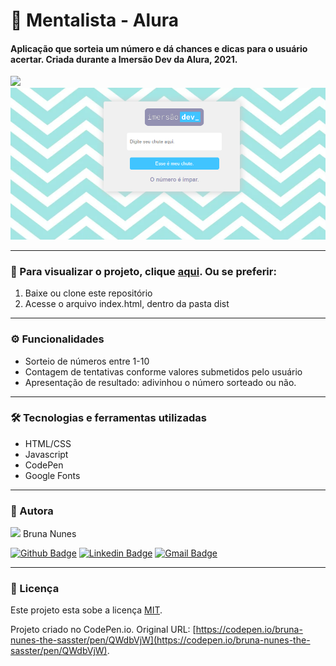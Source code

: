 # :crystal_ball: Mentalista - Alura


#### Aplicação que sorteia um número e dá chances e dicas para o usuário acertar. Criada durante a Imersão Dev da Alura, 2021.

<img src="https://www.alura.com.br/assets/img/imersoes/dev-2021/logo-imersao-mentalista.svg" width="180">
<img src="src/imgs/demonstracao.png">

---

### :eyes: Para visualizar o projeto, clique <a href="https://bruna-nunes.github.io/alura-mentalista/dist/index.html">aqui</a>. Ou se preferir:
1. Baixe ou clone este repositório
2. Acesse o arquivo index.html, dentro da pasta dist

---

### ⚙️ Funcionalidades

- Sorteio de números entre 1-10
- Contagem de tentativas conforme valores submetidos pelo usuário
- Apresentação de resultado: adivinhou o número sorteado ou não.

---

### 🛠 Tecnologias e ferramentas utilizadas
- HTML/CSS
- Javascript
- CodePen
- Google Fonts

---

### 🦸 Autora

<img src="https://unavatar.now.sh/github/bruna-nunes" width="100">
Bruna Nunes


[![Github Badge](https://img.shields.io/badge/-Github-000?style=flat-square&logo=Github&logoColor=white&link=https://github.com/bruna-nunes)](https://github.com/bruna-nunes)
[![Linkedin Badge](https://img.shields.io/badge/-LinkedIn-blue?style=flat-square&logo=Linkedin&logoColor=white&link=https://www.linkedin.com/in/bruna-nunes-b33b5a176/)](https://www.linkedin.com/in/bruna-nunes-b33b5a176/)
[![Gmail Badge](https://img.shields.io/badge/-Gmail-c14438?style=flat-square&logo=Gmail&logoColor=white&link=mailto:brunanunes997@gmail.com)](mailto:brunanunes997@gmail.com)

---

### 📝 Licença

Este projeto esta sobe a licença [MIT](./license.txt).
 
Projeto criado no CodePen.io. Original URL: [https://codepen.io/bruna-nunes-the-sasster/pen/QWdbVjW](https://codepen.io/bruna-nunes-the-sasster/pen/QWdbVjW).


